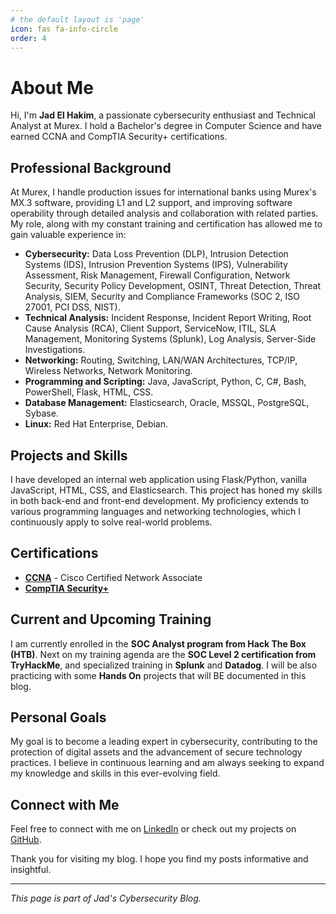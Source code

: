 ```yaml
---
# the default layout is 'page'
icon: fas fa-info-circle
order: 4
---
```


# About Me

Hi, I'm **Jad El Hakim**, a passionate cybersecurity enthusiast and Technical Analyst at Murex. I hold a Bachelor's degree in Computer Science and have earned CCNA and CompTIA Security+ certifications.

## Professional Background

At Murex, I handle production issues for international banks using Murex's MX.3 software, providing L1 and L2 support, and improving software operability through detailed analysis and collaboration with related parties. My role, along with my constant training and certification has allowed me to gain valuable experience in:

- **Cybersecurity:** Data Loss Prevention (DLP), Intrusion Detection Systems (IDS), Intrusion Prevention Systems (IPS), Vulnerability Assessment, Risk Management, Firewall Configuration, Network Security, Security Policy Development, OSINT, Threat Detection, Threat Analysis, SIEM, Security and Compliance Frameworks (SOC 2, ISO 27001, PCI DSS, NIST).
- **Technical Analysis:** Incident Response, Incident Report Writing, Root Cause Analysis (RCA), Client Support, ServiceNow, ITIL, SLA Management, Monitoring Systems (Splunk), Log Analysis, Server-Side Investigations.
- **Networking:** Routing, Switching, LAN/WAN Architectures, TCP/IP, Wireless Networks, Network Monitoring.
- **Programming and Scripting:** Java, JavaScript, Python, C, C#, Bash, PowerShell, Flask, HTML, CSS.
- **Database Management:** Elasticsearch, Oracle, MSSQL, PostgreSQL, Sybase.
- **Linux:** Red Hat Enterprise, Debian.

## Projects and Skills

I have developed an internal web application using Flask/Python, vanilla JavaScript, HTML, CSS, and Elasticsearch. This project has honed my skills in both back-end and front-end development. My proficiency extends to various programming languages and networking technologies, which I continuously apply to solve real-world problems.

## Certifications

- **[CCNA](https://www.credly.com/badges/12666797-ff89-4bc9-9117-4ed273117d65/linked_in_profile)** - Cisco Certified Network Associate
- **[CompTIA Security+](https://www.credly.com/badges/8ea52e0a-34e0-4568-95ea-0101d6a3ac65/linked_in_profile)**

## Current and Upcoming Training

I am currently enrolled in the **SOC Analyst program from Hack The Box (HTB)**. Next on my training agenda are the **SOC Level 2 certification from TryHackMe**, and specialized training in **Splunk** and **Datadog**. I will be also practicing with some **Hands On** projects that will BE documented in this blog.

## Personal Goals

My goal is to become a leading expert in cybersecurity, contributing to the protection of digital assets and the advancement of secure technology practices. I believe in continuous learning and am always seeking to expand my knowledge and skills in this ever-evolving field.

## Connect with Me

Feel free to connect with me on [LinkedIn](https://www.linkedin.com/in/jad-el-hakim-2b87571a4/) or check out my projects on [GitHub](https://github.com/your-username).

Thank you for visiting my blog. I hope you find my posts informative and insightful.

---

_This page is part of Jad's Cybersecurity Blog._
